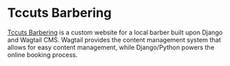# Tccuts Barbering

[Tccuts Barbering](https://www.tccuts.com/) is a custom website for a local barber built upon Django and Wagtail CMS. Wagtail provides the content management system that allows for easy
content management, while Django/Python powers the online booking process.


